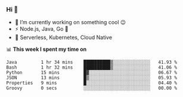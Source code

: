 ### Hi 👋

<!--
**nodejh/nodejh** is a ✨ _special_ ✨ repository because its `README.md` (this file) appears on your GitHub profile.

Here are some ideas to get you started:

- 🔭 I’m currently working on ...
- 🌱 I’m currently learning ...
- 👯 I’m looking to collaborate on ...
- 🤔 I’m looking for help with ...
- 💬 Ask me about ...
- 📫 How to reach me: ...
- 😄 Pronouns: ...
- ⚡ Fun fact: ...
-->

- 🔭 I’m currently working on something cool :wink:
- ⚡ Node.js, Java, Go :thought_balloon:
- 🤖 Serverless, Kubernetes, Cloud Native

📊 **This week I spent my time on**

<!--START_SECTION:waka-->

```text
Java         1 hr 34 mins    ██████████▒░░░░░░░░░░░░░░   41.93 %
Bash         1 hr 32 mins    ██████████▒░░░░░░░░░░░░░░   41.06 %
Python       15 mins         █▓░░░░░░░░░░░░░░░░░░░░░░░   06.67 %
JSON         13 mins         █▒░░░░░░░░░░░░░░░░░░░░░░░   05.93 %
Properties   9 mins          █░░░░░░░░░░░░░░░░░░░░░░░░   04.40 %
Groovy       0 secs          ░░░░░░░░░░░░░░░░░░░░░░░░░   00.00 %
```

<!--END_SECTION:waka-->


<!--
:traffic_light: **Visitors**

![visitors](https://visitor-badge.glitch.me/badge?page_id=nodejh.nodejh)
-->
